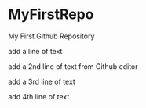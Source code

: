 # MyFirstRepo
My First Github Repository

add a line of text

add a 2nd line of text from Github editor

add a 3rd line of text

add 4th line of text
